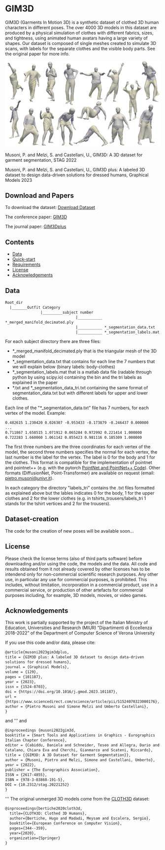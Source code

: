 # GIM3D

GIM3D (Garments In Motion 3D) is a synthetic dataset of clothed 3D human characters in different poses. The over 4000 3D models in this dataset are produced by a physical simulation of clothes with different fabrics, sizes, and tightness, using animated human avatars having a large variety of shapes. Our dataset is composed of single meshes created to simulate 3D scans, with labels for the separate clothes and the visible body parts. See the original paper for more info.

<p align="center">
<img src="teaser_def.png"
</p>

Musoni, P. and Melzi, S. and Castellani, U., GIM3D: A 3D dataset for garment segmentation, STAG 2022 

Musoni, P. and Melzi, S. and Castellani, U., GIM3D plus: A labeled 3D dataset to design data-driven solutions for dressed humans, Graphical Models 2023

## Download and Papers

To download the dataset: [Download Dataset](https://univr-my.sharepoint.com/:f:/g/personal/pietro_musoni_univr_it/Es41qfco4zBKqx6ovPfcg5MB17zDTK9HbyAYjOkExq6Www?e=LkmbRQ)

The conference paper: [GIM3D](https://diglib.eg.org/bitstream/handle/10.2312/stag20221252/021-028.pdf)


The journal paper: [GIM3Dplus](https://www.sciencedirect.com/science/article/pii/S1524070323000176)
## Contents
* [Data](https://github.com/PietroMsn/GIM3D#Data)
* [Quick-start](https://github.com/PietroMsn/GIM3D#Quick-start)
* [Requirements](https://github.com/PietroMsn/GIM3D#requirements)
* [License](https://github.com/PietroMsn/GIM3D#license)
* [Acknowledgements](https://github.com/PietroMsn/GIM3D#acknowledgements)

 
 
## Data
```
Root_dir
  |_______Outfit Category
                |_________subject number
                                |___________ *_merged_manifold_decimated.ply
                                |___________ *_segmentation_data.txt
                                |___________ *_segmentation_labels.mat
```

For each subject directory there are three files:
- *_merged_manifold_decimated.ply that is the triangular mesh of the 3D model
- *_segmentation_data.txt that contains for each line the 7 numbers that we will explain below (binary labels: body-clothes)
- *_segmentation_labels.mat that is a matlab data file (radable through python by using scipy.io) containing the bin and the tri labels as explained in the paper
- *.txt and *_segmentation_data_tri.txt containing the same format of segmentation_data.txt but with different labels for upper and lower clothes.

Each line of the "*_segmentation_data.txt" file has 7 numbers, for each vertex of the model.
Example:
```
0.482615 1.230420 0.026307 -0.953433 -0.173879 -0.246437 0.000000
...
0.711867 1.658515 1.071912 0.065284 0.972992 0.221414 1.000000
0.722283 1.660060 1.061142 0.055423 0.981116 0.185309 1.000000
```
The first three numbers are the three coordinates for each vertex of the model, the second three numbers specifies the normal for each vertex, the last number is the label for the vertex. The label is 0 for the body and 1 for the clothes. This format is compatible for the implementation of pointnet and pointnet++ (e.g. with the pytorch [PointNet and PointNet++ Code](https://github.com/yanx27/Pointnet_Pointnet2_pytorch)). Other formats (DiffusionNet, Point-Transformer) are available on request (email: pietro.musoni@univr.it).

In each category the directory "labels_tri"  contains the .txt files formatted as explained above but the lables indicates 0 for the body, 1 for the upper clothes and 2 for the lower clothes (e.g. in tshirts_trousers/labels_tri 1 stands for the tshirt vertices and 2 for the trousers).

## Dataset-creation

The code for the creation of new poses will be available soon...
  
  
## License
Please check the license terms (also of third parts software) before downloading and/or using the code, the models and the data. 
All code and results obtained from it not already covered by other licenses has to be intendend only for non-commercial scientific research purposes.
Any other use, in particular any use for commercial purposes, is prohibited. This includes, without limitation, incorporation in a commercial product, use in a commercial service, or production of other artefacts for commercial purposes including, for example, 3D models, movies, or video games. 

## Acknowledgements
  
This work is partially supported by the project of the Italian Ministry of Education, Universities and Research (MIUR) ”Dipartimenti di Eccellenza 2018-2022” of the Department of Computer Science of Verona University

If you use this code and/or data, please cite:
```
@article{musoni2023gim3dplus,
title = {GIM3D plus: A labeled 3D dataset to design data-driven solutions for dressed humans},
journal = {Graphical Models},
volume = {129},
pages = {101187},
year = {2023},
issn = {1524-0703},
doi = {https://doi.org/10.1016/j.gmod.2023.101187},
url = {https://www.sciencedirect.com/science/article/pii/S1524070323000176},
author = {Pietro Musoni and Simone Melzi and Umberto Castellani},
}
```
and 
'''
and
```
@inproceedings {musoni2022gim3d,
booktitle = {Smart Tools and Applications in Graphics - Eurographics Italian Chapter Conference},
editor = {Cabiddu, Daniela and Schneider, Teseo and Allegra, Dario and Catalano, Chiara Eva and Cherchi, Gianmarco and Scateni, Riccardo},
title = {{GIM3D: A 3D Dataset for Garment Segmentation}},
author = {Musoni, Pietro and Melzi, Simone and Castellani, Umberto},
year = {2022},
publisher = {The Eurographics Association},
ISSN = {2617-4855},
ISBN = {978-3-03868-191-5},
DOI = {10.2312/stag.20221252}
}
```
'''
The original unmerged 3D models come from the [CLOTH3D](https://chalearnlap.cvc.uab.cat/dataset/38/description/) dataset:
```
@inproceedings{bertiche2020cloth3d,
  title={CLOTH3D: Clothed 3D Humans},
  author={Bertiche, Hugo and Madadi, Meysam and Escalera, Sergio},
  booktitle={European Conference on Computer Vision},
  pages={344--359},
  year={2020},
  organization={Springer}
}
```
